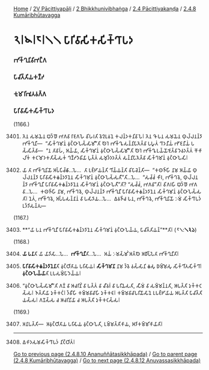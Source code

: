 
[Home](/) / [2V Pācittiyapāḷi](/tipitaka/2V.md) / [2 Bhikkhunivibhaṅga](/tipitaka/2V/2.md) / [2.4 Pācittiyakaṇḍa](/tipitaka/2V/2/2.4.md) / [2.4.8 Kumāribhūtavagga](/tipitaka/2V/2/2.4/2.4.8.md)

# 𑁨𑁇𑁪𑁇𑁮𑁇𑁧𑁧 𑀧𑀸𑀭𑀺𑀯𑀸𑀲𑀺𑀓𑀲𑀺𑀓𑁆𑀔𑀸𑀧𑀤

### 𑀪𑀺𑀓𑁆𑀔𑀼𑀦𑀺𑀯𑀺𑀪𑀗𑁆𑀕

### 𑀧𑀸𑀘𑀺𑀢𑁆𑀢𑀺𑀬𑀓𑀡𑁆𑀟

### 𑀓𑀼𑀫𑀸𑀭𑀺𑀪𑀽𑀢𑀯𑀕𑁆𑀕

### 𑀧𑀸𑀭𑀺𑀯𑀸𑀲𑀺𑀓𑀲𑀺𑀓𑁆𑀔𑀸𑀧𑀤

(1166.)

3401. 𑀢𑁂𑀦 𑀲𑀫𑀬𑁂𑀦 𑀩𑀼𑀤𑁆𑀥𑁄 𑀪𑀕𑀯𑀸 𑀭𑀸𑀚𑀕𑀳𑁂 𑀯𑀺𑀳𑀭𑀢𑀺 𑀯𑁂𑀍𑀉𑀯𑀦𑁂 𑀓𑀮𑀦𑁆𑀤𑀓𑀦𑀺𑀯𑀸𑀧𑁂𑁇 𑀢𑁂𑀦 𑀔𑁄 𑀧𑀦 𑀲𑀫𑀬𑁂𑀦 𑀣𑀼𑀮𑁆𑀮𑀦𑀦𑁆𑀤𑀸 𑀪𑀺𑀓𑁆𑀔𑀼𑀦𑀻—  “𑀲𑀺𑀓𑁆𑀔𑀫𑀸𑀦𑀁 𑀯𑀼𑀝𑁆𑀞𑀸𑀧𑁂𑀲𑁆𑀲𑀸𑀫𑀻”𑀢𑀺 𑀣𑁂𑀭𑁂 𑀪𑀺𑀓𑁆𑀔𑀽 𑀲𑀦𑁆𑀦𑀺𑀧𑀸𑀢𑁂𑀢𑁆𑀯𑀸 𑀧𑀳𑀽𑀢𑀁 𑀔𑀸𑀤𑀦𑀻𑀬𑀁 𑀪𑁄𑀚𑀦𑀻𑀬𑀁 𑀧𑀲𑁆𑀲𑀺𑀢𑁆𑀯𑀸—  “𑀦 𑀢𑀸𑀯𑀸𑀳𑀁, 𑀅𑀬𑁆𑀬𑀸, 𑀲𑀺𑀓𑁆𑀔𑀫𑀸𑀦𑀁 𑀯𑀼𑀝𑁆𑀞𑀸𑀧𑁂𑀲𑁆𑀲𑀸𑀫𑀻”𑀢𑀺 𑀣𑁂𑀭𑁂 𑀪𑀺𑀓𑁆𑀔𑀽 𑀉𑀬𑁆𑀬𑁄𑀚𑁂𑀢𑁆𑀯𑀸 𑀤𑁂𑀯𑀤𑀢𑁆𑀢𑀁 𑀓𑁄𑀓𑀸𑀮𑀺𑀓𑀁 𑀓𑀝𑀫𑁄𑀤𑀓𑀢𑀺𑀲𑁆𑀲𑀓𑀁 𑀔𑀡𑁆𑀟𑀤𑁂𑀯𑀺𑀬𑀸 𑀧𑀼𑀢𑁆𑀢𑀁 𑀲𑀫𑀼𑀤𑁆𑀤𑀤𑀢𑁆𑀢𑀁 𑀲𑀦𑁆𑀦𑀺𑀧𑀸𑀢𑁂𑀢𑁆𑀯𑀸 𑀲𑀺𑀓𑁆𑀔𑀫𑀸𑀦𑀁 𑀯𑀼𑀝𑁆𑀞𑀸𑀧𑁂𑀲𑀺𑁇

3402. 𑀬𑀸 𑀢𑀸 𑀪𑀺𑀓𑁆𑀔𑀼𑀦𑀺𑀬𑁄 𑀅𑀧𑁆𑀧𑀺𑀘𑁆𑀙𑀸…𑀧𑁂…  𑀢𑀸 𑀉𑀚𑁆𑀛𑀸𑀬𑀦𑁆𑀢𑀺 𑀔𑀺𑀬𑁆𑀬𑀦𑁆𑀢𑀺 𑀯𑀺𑀧𑀸𑀘𑁂𑀦𑁆𑀢𑀺—  “𑀓𑀣𑀜𑁆𑀳𑀺 𑀦𑀸𑀫 𑀅𑀬𑁆𑀬𑀸 𑀣𑀼𑀮𑁆𑀮𑀦𑀦𑁆𑀤𑀸 𑀧𑀸𑀭𑀺𑀯𑀸𑀲𑀺𑀓𑀙𑀦𑁆𑀤𑀤𑀸𑀦𑁂𑀦 𑀲𑀺𑀓𑁆𑀔𑀫𑀸𑀦𑀁 𑀯𑀼𑀝𑁆𑀞𑀸𑀧𑁂𑀲𑁆𑀲𑀢𑀻”𑀢𑀺…𑀧𑁂…  “𑀲𑀘𑁆𑀘𑀁 𑀓𑀺𑀭, 𑀪𑀺𑀓𑁆𑀔𑀯𑁂, 𑀣𑀼𑀮𑁆𑀮𑀦𑀦𑁆𑀤𑀸 𑀪𑀺𑀓𑁆𑀔𑀼𑀦𑀻 𑀧𑀸𑀭𑀺𑀯𑀸𑀲𑀺𑀓𑀙𑀦𑁆𑀤𑀤𑀸𑀦𑁂𑀦 𑀲𑀺𑀓𑁆𑀔𑀫𑀸𑀦𑀁 𑀯𑀼𑀝𑁆𑀞𑀸𑀧𑁂𑀢𑀻”𑀢𑀺? “𑀲𑀘𑁆𑀘𑀁, 𑀪𑀕𑀯𑀸”𑀢𑀺𑁇 𑀯𑀺𑀕𑀭𑀳𑀺 𑀩𑀼𑀤𑁆𑀥𑁄 𑀪𑀕𑀯𑀸…𑀧𑁂…  𑀓𑀣𑀜𑁆𑀳𑀺 𑀦𑀸𑀫, 𑀪𑀺𑀓𑁆𑀔𑀯𑁂, 𑀣𑀼𑀮𑁆𑀮𑀦𑀦𑁆𑀤𑀸 𑀪𑀺𑀓𑁆𑀔𑀼𑀦𑀻 𑀧𑀸𑀭𑀺𑀯𑀸𑀲𑀺𑀓𑀙𑀦𑁆𑀤𑀤𑀸𑀦𑁂𑀦 𑀲𑀺𑀓𑁆𑀔𑀫𑀸𑀦𑀁 𑀯𑀼𑀝𑁆𑀞𑀸𑀧𑁂𑀲𑁆𑀲𑀢𑀺𑁇 𑀦𑁂𑀢𑀁, 𑀪𑀺𑀓𑁆𑀔𑀯𑁂, 𑀅𑀧𑁆𑀧𑀲𑀦𑁆𑀦𑀸𑀦𑀁 𑀯𑀸 𑀧𑀲𑀸𑀤𑀸𑀬…𑀧𑁂…  𑀏𑀯𑀜𑁆𑀘 𑀧𑀦, 𑀪𑀺𑀓𑁆𑀔𑀯𑁂, 𑀪𑀺𑀓𑁆𑀔𑀼𑀦𑀺𑀬𑁄 𑀇𑀫𑀁 𑀲𑀺𑀓𑁆𑀔𑀸𑀧𑀤𑀁 𑀉𑀤𑁆𑀤𑀺𑀲𑀦𑁆𑀢𑀼—

(1167.)

3403. **“𑀬𑀸 𑀧𑀦 𑀪𑀺𑀓𑁆𑀔𑀼𑀦𑀻 𑀧𑀸𑀭𑀺𑀯𑀸𑀲𑀺𑀓𑀙𑀦𑁆𑀤𑀤𑀸𑀦𑁂𑀦 𑀲𑀺𑀓𑁆𑀔𑀫𑀸𑀦𑀁 𑀯𑀼𑀝𑁆𑀞𑀸𑀧𑁂𑀬𑁆𑀬, 𑀧𑀸𑀘𑀺𑀢𑁆𑀢𑀺𑀬𑀦𑁆”**𑀢𑀺𑁇 (*𑁮𑁧*:**𑁧𑁩𑁬**)

(1168.)

3404. **𑀬𑀸 𑀧𑀦𑀸**𑀢𑀺 𑀬𑀸 𑀬𑀸𑀤𑀺𑀲𑀸…𑀧𑁂…  **𑀪𑀺𑀓𑁆𑀔𑀼𑀦𑀻**𑀢𑀺…𑀧𑁂…  𑀅𑀬𑀁 𑀇𑀫𑀲𑁆𑀫𑀺𑀁 𑀅𑀢𑁆𑀣𑁂 𑀅𑀥𑀺𑀧𑁆𑀧𑁂𑀢𑀸 𑀪𑀺𑀓𑁆𑀔𑀼𑀦𑀻𑀢𑀺𑁇

3405. **𑀧𑀸𑀭𑀺𑀯𑀸𑀲𑀺𑀓𑀙𑀦𑁆𑀤𑀤𑀸𑀦𑁂𑀦𑀸**𑀢𑀺 𑀯𑀼𑀝𑁆𑀞𑀺𑀢𑀸𑀬 𑀧𑀭𑀺𑀲𑀸𑀬𑁇 **𑀲𑀺𑀓𑁆𑀔𑀫𑀸𑀦𑀸** 𑀦𑀸𑀫 𑀤𑁆𑀯𑁂 𑀯𑀲𑁆𑀲𑀸𑀦𑀺 𑀙𑀲𑀼 𑀥𑀫𑁆𑀫𑁂𑀲𑀼 𑀲𑀺𑀓𑁆𑀔𑀺𑀢𑀲𑀺𑀓𑁆𑀔𑀸𑁇 **𑀯𑀼𑀝𑁆𑀞𑀸𑀧𑁂𑀬𑁆𑀬𑀸**𑀢𑀺 𑀉𑀧𑀲𑀫𑁆𑀧𑀸𑀤𑁂𑀬𑁆𑀬𑁇

3406. “𑀯𑀼𑀝𑁆𑀞𑀸𑀧𑁂𑀲𑁆𑀲𑀸𑀫𑀻”𑀢𑀺 𑀕𑀡𑀁 𑀯𑀸 𑀆𑀘𑀭𑀺𑀦𑀺𑀁 𑀯𑀸 𑀧𑀢𑁆𑀢𑀁 𑀯𑀸 𑀘𑀻𑀯𑀭𑀁 𑀯𑀸 𑀧𑀭𑀺𑀬𑁂𑀲𑀢𑀺, 𑀲𑀻𑀫𑀁 𑀯𑀸 𑀲𑀫𑁆𑀫𑀦𑁆𑀦𑀢𑀺, 𑀆𑀧𑀢𑁆𑀢𑀺 𑀤𑀼𑀓𑁆𑀓𑀝𑀲𑁆𑀲𑁇 𑀜𑀢𑁆𑀢𑀺𑀬𑀸 𑀤𑀼𑀓𑁆𑀓𑀝𑀁𑁇 𑀤𑁆𑀯𑀻𑀳𑀺 𑀓𑀫𑁆𑀫𑀯𑀸𑀘𑀸𑀳𑀺 𑀤𑀼𑀓𑁆𑀓𑀝𑀸𑁇 𑀓𑀫𑁆𑀫𑀯𑀸𑀘𑀸𑀧𑀭𑀺𑀬𑁄𑀲𑀸𑀦𑁂 𑀉𑀧𑀚𑁆𑀛𑀸𑀬𑀸𑀬 𑀆𑀧𑀢𑁆𑀢𑀺 𑀧𑀸𑀘𑀺𑀢𑁆𑀢𑀺𑀬𑀲𑁆𑀲𑁇 𑀕𑀡𑀲𑁆𑀲 𑀘 𑀆𑀘𑀭𑀺𑀦𑀺𑀬𑀸 𑀘 𑀆𑀧𑀢𑁆𑀢𑀺 𑀤𑀼𑀓𑁆𑀓𑀝𑀲𑁆𑀲𑁇

(1169.)

3407. 𑀅𑀦𑀸𑀧𑀢𑁆𑀢𑀺—  𑀅𑀯𑀼𑀝𑁆𑀞𑀺𑀢𑀸𑀬 𑀧𑀭𑀺𑀲𑀸𑀬 𑀯𑀼𑀝𑁆𑀞𑀸𑀧𑁂𑀢𑀺, 𑀉𑀫𑁆𑀫𑀢𑁆𑀢𑀺𑀓𑀸𑀬, 𑀆𑀤𑀺𑀓𑀫𑁆𑀫𑀺𑀓𑀸𑀬𑀸𑀢𑀺𑁇

---

3408. 𑀏𑀓𑀸𑀤𑀲𑀫𑀲𑀺𑀓𑁆𑀔𑀸𑀧𑀤𑀁 𑀦𑀺𑀝𑁆𑀞𑀺𑀢𑀁𑁇



[Go to previous page (2.4.8.10 Ananuññātasikkhāpada)](/tipitaka/2V/2/2.4/2.4.8/2.4.8.10.md) / [Go to parent page (2.4.8 Kumāribhūtavagga)](/tipitaka/2V/2/2.4/2.4.8.md) / [Go to next page (2.4.8.12 Anuvassasikkhāpada)](/tipitaka/2V/2/2.4/2.4.8/2.4.8.12.md)


